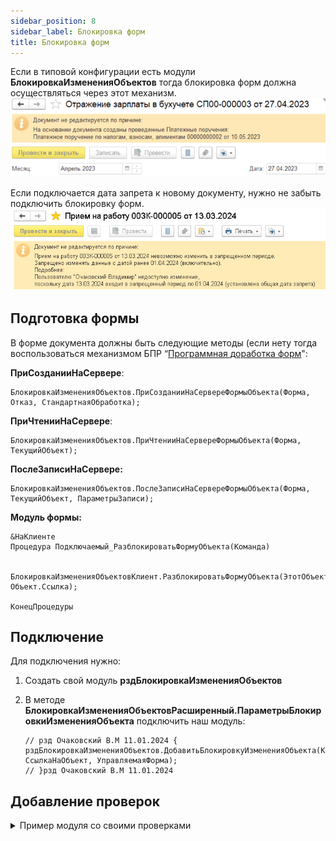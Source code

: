 ```yaml
---
sidebar_position: 8
sidebar_label: Блокировка форм
title: Блокировка форм
---
```

Если в типовой конфигурации есть модули **БлокировкаИзмененияОбъектов** тогда блокировка форм должна осуществляться через этот механизм. 
![image.png](./img/block_forms_1.png)

Если подключается дата запрета к новому документу, нужно не забыть подключить блокировку форм.
 ![image.png](./img/block_forms_2.png) 

## Подготовка формы

В форме документа должны быть следующие методы (если нету тогда воспользоваться механизмом БПР “[Программная доработка форм](../psl/modification_forms.md)":

**ПриСозданииНаСервере**:

```
БлокировкаИзмененияОбъектов.ПриСозданииНаСервереФормыОбъекта(Форма, Отказ, СтандартнаяОбработка);
```

**ПриЧтенииНаСервере**:

```
БлокировкаИзмененияОбъектов.ПриЧтенииНаСервереФормыОбъекта(Форма, ТекущийОбъект);
```

**ПослеЗаписиНаСервере:**

```
БлокировкаИзмененияОбъектов.ПослеЗаписиНаСервереФормыОбъекта(Форма, ТекущийОбъект, ПараметрыЗаписи);
```

**Модуль формы:**

```
&НаКлиенте
Процедура Подключаемый_РазблокироватьФормуОбъекта(Команда)
	
	БлокировкаИзмененияОбъектовКлиент.РазблокироватьФормуОбъекта(ЭтотОбъект, Объект.Ссылка);
	
КонецПроцедуры
```

## Подключение

Для подключения нужно:

1. Создать свой модуль **рздБлокировкаИзмененияОбъектов**

2. В методе **БлокировкаИзмененияОбъектовРасширенный.ПараметрыБлокировкиИзмененияОбъекта** подключить наш модуль:

   ```
   // рзд Очаковский В.М 11.01.2024 {
   рздБлокировкаИзмененияОбъектов.ДобавитьБлокировкуИзмененияОбъекта(КоллекцияБлокировок, СсылкаНаОбъект, УправляемаяФорма);
   // }рзд Очаковский В.М 11.01.2024
   ```

## Добавление проверок

<details>
  <summary>Пример модуля со своими проверками</summary>

```
#Область СлужебныйПрограммныйИнтерфейс

Процедура ДобавитьБлокировкуИзмененияОбъекта(КоллекцияБлокировок, СсылкаНаОбъект, УправляемаяФорма) Экспорт
	
	ТипОбъекта = ТипЗнч(СсылкаНаОбъект);
	
	Если ТипОбъекта = Тип("ДокументСсылка.ЭтапПроизводства2_2") Тогда
		ДобавитьБлокировкиЭтапаПроизводства(КоллекцияБлокировок, СсылкаНаОбъект, УправляемаяФорма);
	КонецЕсли;
	
КонецПроцедуры

#КонецОбласти

#Область СлужебныеПроцедурыИФункции

Процедура ДобавитьБлокировкиЭтапаПроизводства(КоллекцияБлокировок, СсылкаНаОбъект, УправляемаяФорма)
	
	Если Не ЗначениеЗаполнено(СсылкаНаОбъект) Тогда
		Возврат;
	КонецЕсли;
	
	ДокументПриостановлен = УправляемаяФорма.рздПриостановлен;
	
	ПроверитьПравоРедактированияПриостановленногоДокументаПартии(КоллекцияБлокировок, СсылкаНаОбъект, ДокументПриостановлен);

КонецПроцедуры

#Область Проверки

Процедура ПроверитьПравоРедактированияПриостановленногоДокументаПартии(КоллекцияБлокировок, СсылкаНаОбъект, ДокументПриостановлен)
	
	Если Не (Не УправлениеДоступом.ЕстьРоль("рздРедактироватьПриостановленныеПартииПроизводства")
		И ДокументПриостановлен) Тогда
		Возврат;
	КонецЕсли;
	
	Комментарий = НСтр("ru = 'Нет прав для редактирования приостановленного документа'");
	
	БлокировкаИзмененияОбъекта = БлокировкаИзмененияОбъектов.ОписаниеБлокировкиИзмененияОбъекта(
		"рздРедактироватьПриостановленныеПартииПроизводства",
		Комментарий,
		Ложь,
		Комментарий);
	
	КоллекцияБлокировок.Добавить(БлокировкаИзмененияОбъекта);
	
КонецПроцедуры

#КонецОбласти

#КонецОбласти
```
</details>
